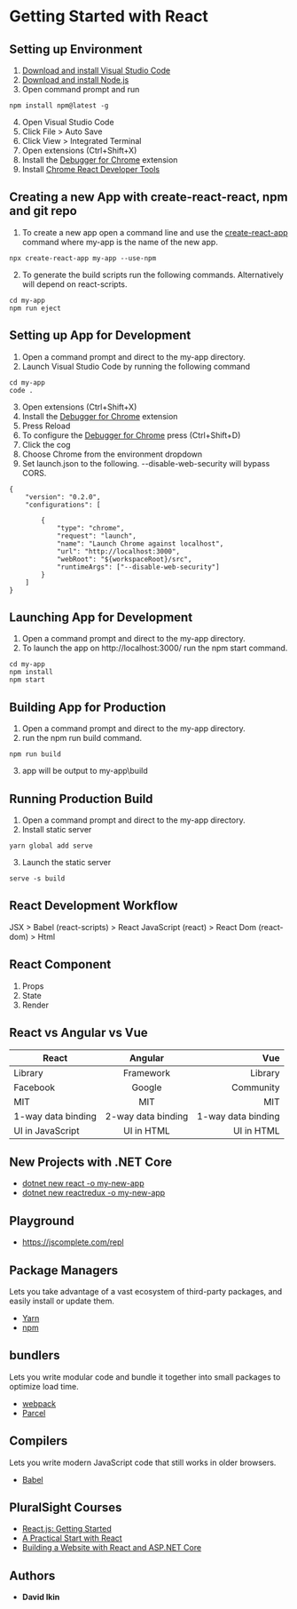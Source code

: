 # Getting Started with React
## Setting up Environment
1. [Download and install Visual Studio Code](https://code.visualstudio.com/)
2. [Download and install Node.js](https://nodejs.org/en/download/)
3. Open command prompt and run
```
npm install npm@latest -g
```
4. Open Visual Studio Code
5. Click File > Auto Save
6. Click View > Integrated Terminal
7. Open extensions (Ctrl+Shift+X) 
8. Install the [Debugger for Chrome](https://marketplace.visualstudio.com/items?itemName=msjsdiag.debugger-for-chrome) extension
9. Install [Chrome React Developer Tools](https://chrome.google.com/webstore/detail/react-developer-tools/fmkadmapgofadopljbjfkapdkoienihi?hl=en)

## Creating a new App with create-react-react, npm and git repo
1. To create a new app open a command line and use the [create-react-app](https://reactjs.org/docs/create-a-new-react-app.html#create-react-app) command where my-app is the name of the new app.
```
npx create-react-app my-app --use-npm
```
2. To generate the build scripts run the following commands. Alternatively will depend on react-scripts.
```
cd my-app
npm run eject
```

## Setting up App for Development
1. Open a command prompt and direct to the my-app directory.
2. Launch Visual Studio Code by running the following command
```
cd my-app
code .
```
3. Open extensions (Ctrl+Shift+X) 
4. Install the [Debugger for Chrome](https://marketplace.visualstudio.com/items?itemName=msjsdiag.debugger-for-chrome) extension
5. Press Reload
6. To configure the [Debugger for Chrome](https://marketplace.visualstudio.com/items?itemName=msjsdiag.debugger-for-chrome) press (Ctrl+Shift+D)
7. Click the cog
8. Choose Chrome from the environment dropdown
9. Set launch.json to the following.  --disable-web-security will bypass CORS.
```
{
    "version": "0.2.0",
    "configurations": [
        
        {
            "type": "chrome",
            "request": "launch",
            "name": "Launch Chrome against localhost",
            "url": "http://localhost:3000",
            "webRoot": "${workspaceRoot}/src",
            "runtimeArgs": ["--disable-web-security"]
        }
    ]
}
```

## Launching App for Development
1. Open a command prompt and direct to the my-app directory.
2. To launch the app on http://localhost:3000/ run the npm start command.
```
cd my-app
npm install
npm start
```

## Building App for Production
1. Open a command prompt and direct to the my-app directory.
2. run the npm run build command.
```
npm run build
```
3. app will be output to my-app\build

## Running Production Build
1. Open a command prompt and direct to the my-app directory.
2. Install static server
```
yarn global add serve
```
3. Launch the static server
```
serve -s build
```

## React Development Workflow
 JSX > Babel (react-scripts) > React JavaScript (react) > React Dom (react-dom) > Html

## React Component
1. Props
2. State
3. Render

## React vs Angular vs Vue
| React        | Angular           | Vue  |
| ------------- |:-------------:| --------:|
| Library     | Framework | Library |
| Facebook      | Google      |   Community |
| MIT | MIT      |    MIT |
| 1-way data binding | 2-way data binding      |    1-way data binding |
| UI in JavaScript | UI in HTML      |    UI in HTML |

## New Projects with .NET Core
* [dotnet new react -o my-new-app](https://docs.microsoft.com/en-us/aspnet/core/client-side/spa/react?view=aspnetcore-2.1&tabs=visual-studio)
* [dotnet new reactredux -o my-new-app](https://docs.microsoft.com/en-us/aspnet/core/client-side/spa/react-with-redux?view=aspnetcore-2.1)

## Playground
* https://jscomplete.com/repl

## Package Managers
Lets you take advantage of a vast ecosystem of third-party packages, and easily install or update them.
* [Yarn](https://yarnpkg.com/)
* [npm](https://www.npmjs.com/)

## bundlers
Lets you write modular code and bundle it together into small packages to optimize load time.
* [webpack](https://webpack.js.org/)
* [Parcel](https://parceljs.org/)

## Compilers
Lets you write modern JavaScript code that still works in older browsers.
* [Babel](http://babeljs.io/)

## PluralSight Courses
* [React.js: Getting Started](https://www.pluralsight.com/courses/react-js-getting-started)
* [A Practical Start with React](https://app.pluralsight.com/library/courses/react-practical-start/table-of-contents)
* [Building a Website with React and ASP.NET Core](https://www.pluralsight.com/courses/aspdotnet-core-react-building-website)



## Authors

* **David Ikin**